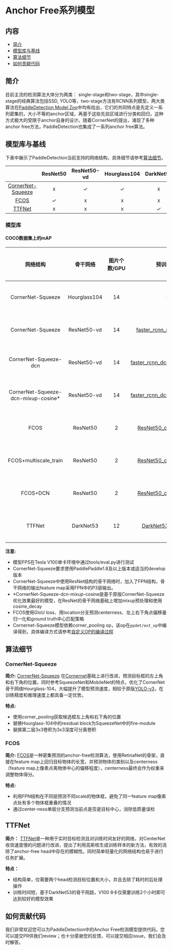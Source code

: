 # Anchor Free系列模型

## 内容
- [简介](#简介)
- [模型库与基线](#模型库与基线)
- [算法细节](#算法细节)
- [如何贡献代码](#如何贡献代码)

## 简介
目前主流的检测算法大体分为两类： single-stage和two-stage，其中single-stage的经典算法包括SSD, YOLO等，two-stage方法有RCNN系列模型，两大类算法在[PaddleDetection Model Zoo](../../docs/MODEL_ZOO.md)中均有给出，它们的共同特点是先定义一系列密集的，大小不等的anchor区域，再基于这些先验区域进行分类和回归，这种方式极大的受限于anchor自身的设计。随着CornerNet的提出，涌现了多种anchor free方法，PaddleDetection也集成了一系列anchor free算法。

## 模型库与基线
下表中展示了PaddleDetection当前支持的网络结构，具体细节请参考[算法细节](#算法细节)。

|                          | ResNet50  | ResNet50-vd | Hourglass104 |  DarkNet53
|:------------------------:|:--------:|:-------------:|:-------------:|:-------------:|
| [CornerNet-Squeeze](#CornerNet-Squeeze)  | x        |       ✓ | ✓       |x      |
| [FCOS](#FCOS)  | ✓    |      x | x      | x      |
| [TTFNet](#TTFNet) | x        |  x      |  x      | ✓      |



### 模型库

#### COCO数据集上的mAP

| 网络结构 | 骨干网络 | 图片个数/GPU | 预训练模型 | mAP | FPS  | 模型下载 | 配置文件 |
|:------------:|:--------:|:----:|:-------:|:-------:|:---------:|:----------:|:----------:|
| CornerNet-Squeeze    | Hourglass104 | 14  |    无    | 34.5  | 35.5 | [下载链接](https://paddlemodels.bj.bcebos.com/object_detection/cornernet_squeeze_hg104.tar)  | [配置文件](https://github.com/PaddlePaddle/PaddleDetection/tree/release/2.1/static/configs/anchor_free/cornernet_squeeze_hg104.yml) |
| CornerNet-Squeeze    | ResNet50-vd    | 14  |    [faster\_rcnn\_r50\_vd\_fpn\_2x](https://paddlemodels.bj.bcebos.com/object_detection/faster_rcnn_r50_vd_fpn_2x.tar)    | 32.7     | 47.01      | [下载链接](https://paddlemodels.bj.bcebos.com/object_detection/cornernet_squeeze_r50_vd_fpn.tar) | [配置文件](https://github.com/PaddlePaddle/PaddleDetection/tree/release/2.1/static/configs/anchor_free/cornernet_squeeze_r50_vd_fpn.yml) |
| CornerNet-Squeeze-dcn    | ResNet50-vd    | 14  |    [faster\_rcnn\_dcn\_r50\_vd\_fpn\_2x](https://paddlemodels.bj.bcebos.com/object_detection/faster_rcnn_dcn_r50_vd_fpn_2x.tar)    | 34.9    | 40.43      | [下载链接](https://paddlemodels.bj.bcebos.com/object_detection/cornernet_squeeze_dcn_r50_vd_fpn.tar) | [配置文件](https://github.com/PaddlePaddle/PaddleDetection/tree/release/2.1/static/configs/anchor_free/cornernet_squeeze_dcn_r50_vd_fpn.yml) |
| CornerNet-Squeeze-dcn-mixup-cosine*    | ResNet50-vd    | 14  |    [faster\_rcnn\_dcn\_r50\_vd\_fpn\_2x](https://paddlemodels.bj.bcebos.com/object_detection/faster_rcnn_dcn_r50_vd_fpn_2x.tar)    | 38.2    | 39.70      | [下载链接](https://paddlemodels.bj.bcebos.com/object_detection/cornernet_squeeze_dcn_r50_vd_fpn_mixup_cosine.pdparams) | [配置文件](https://github.com/PaddlePaddle/PaddleDetection/tree/release/2.1/static/configs/anchor_free/cornernet_squeeze_dcn_r50_vd_fpn_mixup_cosine.yml) |
| FCOS    | ResNet50    | 2  |    [ResNet50\_cos\_pretrained](https://paddle-imagenet-models-name.bj.bcebos.com/ResNet50_cos_pretrained.tar)    | 39.8 | 18.85      | [下载链接](https://paddlemodels.bj.bcebos.com/object_detection/fcos_r50_fpn_1x.pdparams) | [配置文件](https://github.com/PaddlePaddle/PaddleDetection/tree/release/2.1/static/configs/anchor_free/fcos_r50_fpn_1x.yml) |
| FCOS+multiscale_train    | ResNet50    | 2  |    [ResNet50\_cos\_pretrained](https://paddle-imagenet-models-name.bj.bcebos.com/ResNet50_cos_pretrained.tar)    | 42.0 | 19.05      | [下载链接](https://paddlemodels.bj.bcebos.com/object_detection/fcos_r50_fpn_multiscale_2x.pdparams) | [配置文件](https://github.com/PaddlePaddle/PaddleDetection/tree/release/2.1/static/configs/anchor_free/fcos_r50_fpn_multiscale_2x.yml) |
| FCOS+DCN    | ResNet50    | 2  |    [ResNet50\_cos\_pretrained](https://paddle-imagenet-models-name.bj.bcebos.com/ResNet50_cos_pretrained.tar)    | 44.4 | 13.66      | [下载链接](https://paddlemodels.bj.bcebos.com/object_detection/fcos_dcn_r50_fpn_1x.pdparams) | [配置文件](https://github.com/PaddlePaddle/PaddleDetection/tree/release/2.1/static/configs/anchor_free/fcos_dcn_r50_fpn_1x.yml) |
| TTFNet  |  DarkNet53   |   12    |    [DarkNet53_pretrained](https://paddle-imagenet-models-name.bj.bcebos.com/DarkNet53_pretrained.tar)  | 32.9 |  85.92 | [下载链接](https://paddlemodels.bj.bcebos.com/object_detection/ttfnet_darknet.pdparams) | [配置文件](https://github.com/PaddlePaddle/PaddleDetection/tree/release/2.1/static/configs/anchor_free/ttfnet_darknet.yml) |

**注意:**

- 模型FPS在Tesla V100单卡环境中通过tools/eval.py进行测试
- CornerNet-Squeeze要求使用PaddlePaddle1.8及以上版本或适当的develop版本
- CornerNet-Squeeze中使用ResNet结构的骨干网络时，加入了FPN结构，骨干网络的输出feature map采用FPN中的P3层输出。
- \*CornerNet-Squeeze-dcn-mixup-cosine是基于原版CornerNet-Squeeze优化效果最好的模型，在ResNet的骨干网络基础上增加mixup预处理和使用cosine_decay
- FCOS使用GIoU loss、用location分支预测centerness、左上右下角点偏移量归一化和ground truth中心匹配策略
- Cornernet-Squeeze模型依赖corner_pooling op，该op在```ppdet/ext_op```中编译得到，具体编译方式请参考[自定义OP的编译过程](../../ppdet/ext_op/README.md)

## 算法细节

### CornerNet-Squeeze

**简介:** [CornerNet-Squeeze](https://arxiv.org/abs/1904.08900) 在[Cornernet](https://arxiv.org/abs/1808.01244)基础上进行改进，预测目标框的左上角和右下角的位置，同时参考SqueezeNet和MobileNet的特点，优化了CornerNet骨干网络Hourglass-104，大幅提升了模型预测速度，相较于原版[YOLO-v3](https://arxiv.org/abs/1804.02767)，在训练精度和推理速度上都具备一定优势。

**特点:**  

- 使用corner_pooling获取候选框左上角和右下角的位置
- 替换Hourglass-104中的residual block为SqueezeNet中的fire-module
- 替换第二层3x3卷积为3x3深度可分离卷积


### FCOS

**简介:** [FCOS](https://arxiv.org/abs/1904.01355)是一种密集预测的anchor-free检测算法，使用RetinaNet的骨架，直接在feature map上回归目标物体的长宽，并预测物体的类别以及centerness（feature map上像素点离物体中心的偏移程度），centerness最终会作为权重来调整物体得分。

**特点:**  

- 利用FPN结构在不同层预测不同scale的物体框，避免了同一feature map像素点处有多个物体框重叠的情况
- 通过center-ness单层分支预测当前点是否是目标中心，消除低质量误检


## TTFNet

**简介：** [TTFNet](https://arxiv.org/abs/1909.00700)是一种用于实时目标检测且对训练时间友好的网络，对CenterNet收敛速度慢的问题进行改进，提出了利用高斯核生成训练样本的新方法，有效的消除了anchor-free head中存在的模糊性。同时简单轻量化的网络结构也易于进行任务扩展。

**特点：**

- 结构简单，仅需要两个head检测目标位置和大小，并且去除了耗时的后处理操作
- 训练时间短，基于DarkNet53的骨干网路，V100 8卡仅需要训练2个小时即可达到较好的模型效果

## 如何贡献代码
我们非常欢迎您可以为PaddleDetection中的Anchor Free检测模型提供代码，您可以提交PR供我们review；也十分感谢您的反馈，可以提交相应issue，我们会及时解答。
